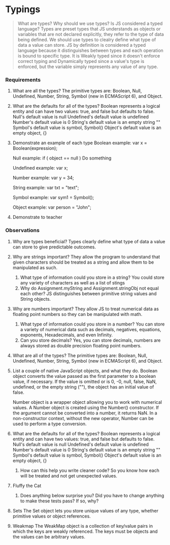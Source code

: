 # Typings

> What are types? Why should we use types? Is JS considered a typed language?
    Types are preset types that JS understands as objects or variables that are not declared explicitly, they refer to the type of data being defined.
    We should use types to clealry define what type of data a value can store.
    JS by definition is considered a typed language because it distinguishes between types and each operation is bound to specific type. It is Weakly typed since it doesn't enforce correct typing and Dynamically typed since a value's type is enforced, but the variable simply represents any value of any type.
### Requirements

1. What are all the types?
    The primitive types are: Boolean, Null, Undefined, Number, String, Symbol (new in ECMAScript 6), and Object.
2. What are the defaults for all of the types?
    Boolean represents a logical entity and can have two values: true, and false but defaults to false.
    Null's default value is null
    Undefined's default value is undefined
    Number's default value is 0
    String's default value is an empty string ""
    Symbol's default value is symbol, Symbol()
    Object's default value is an empty object, {}
3. Demonstrate an example of each type
   Boolean example: 
    var x = Boolean(expression);

   Null example: 
    if ( object == null )
      Do something
   
   Undefined example:
    var x;

   Number example:
    var y = 34;

   String example:
    var txt = "text";

   Symbol example:
    var sym1 = Symbol();

   Object example:
    var person = "John";

4. Demonstrate to teacher


### Observations

1. Why are types beneficial?
    Types clearly define what type of data a value can store to give predictable outcomes.

2. Why are strings important?
    They allow the program to understand that given characters should be treated as a string and allow them to be manipulated as such.
    1. What type of information could you store in a string?
        You could store any variety of characters as well as a list of stings
    2. Why do Assignment.myString and Assignment.stringObj not equal each other?
        JS distinguishes between primitive string values and String objects. 
    
3. Why are numbers important?
    They allow JS to treat numerical data as floating point numbers so they can be manipulated with math.
    1. What type of information could you store in a number?
        You can store a variety of numerical data such as decimals, negatives, equations, exponents, Hexadecimals, and even Infinity.
    2. Can you store decimals?
        Yes, you can store decimals, numbers are always stored as double precision floating point numbers.

4. What are all of the types?
    The primitive types are: Boolean, Null, Undefined, Number, String, Symbol (new in ECMAScript 6), and Object.

5. List a couple of native JavaScript objects, and what they do.
    Boolean object converts the value passed as the first parameter to a boolean value, if necessary. If the value is omitted or is 0, -0, null, false, NaN, undefined, or the empty string (""), the object has an initial value of false.

    Number object is a wrapper object allowing you to work with numerical values. A Number object is created using the Number() constructor. If the argument cannot be converted into a number, it returns NaN. In a non-constructor context, without the new operator, Number can be used to perform a type conversion.

5. What are the defaults for all of the types?
    Boolean represents a logical entity and can have two values: true, and false but defaults to false.
    Null's default value is null
    Undefined's default value is undefined
    Number's default value is 0
    String's default value is an empty string ""
    Symbol's default value is symbol, Symbol()
    Object's default value is an empty object, {}
    1. How can this help you write cleaner code?
    So you know how each will be treated and not get unexpected values.
6. Fluffy the Cat
    1.  Does anything below surprise you? Did you have to change anything to make these tests pass? If so, why?

7. Sets
    The Set object lets you store unique values of any type, whether primitive values or object references.
8. Weakmap
    The WeakMap object is a collection of key/value pairs in which the keys are weakly referenced.  The keys must be objects and the values can be arbitrary values.